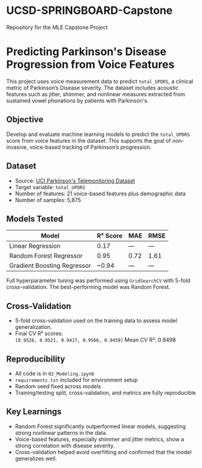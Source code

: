 # UCSD-SPRINGBOARD-Capstone
Repository for the MLE Capstone Project 

# Predicting Parkinson's Disease Progression from Voice Features

This project uses voice measurement data to predict `total_UPDRS`, a clinical metric of Parkinson’s Disease severity. The dataset includes acoustic features such as jitter, shimmer, and nonlinear measures extracted from sustained vowel phonations by patients with Parkinson's.

## Objective

Develop and evaluate machine learning models to predict the `total_UPDRS` score from voice features in the dataset. This supports the goal of non-invasive, voice-based tracking of Parkinson’s progression.

## Dataset

- Source: [UCI Parkinson's Telemonitoring Dataset](https://archive.ics.uci.edu/ml/datasets/Parkinsons+Telemonitoring)
- Target variable: `total_UPDRS`
- Number of features: 21 voice-based features plus demographic data
- Number of samples: 5,875

## Models Tested

| Model                      | R² Score | MAE   | RMSE  |
|----------------------------|----------|-------|--------|
| Linear Regression          | 0.17     | —     | —      |
| Random Forest Regressor    | 0.95     | 0.72  | 1.61   |
| Gradient Boosting Regressor | ~0.94    | —     | —      |

Full hyperparameter tuning was performed using `GridSearchCV` with 5-fold cross-validation. The best-performing model was Random Forest.

## Cross-Validation

- 5-fold cross-validation used on the training data to assess model generalization.
- Final CV R² scores:  
  `[0.9526, 0.9521, 0.9417, 0.9566, 0.9459]`
  Mean CV R²: 0.9498

## Reproducibility

- All code is in `02_Modeling.ipynb`
- `requirements.txt` included for environment setup
- Random seed fixed across models
- Training/testing split, cross-validation, and metrics are fully reproducible

## Key Learnings

- Random Forest significantly outperformed linear models, suggesting strong nonlinear patterns in the data.
- Voice-based features, especially shimmer and jitter metrics, show a strong correlation with disease severity.
- Cross-validation helped avoid overfitting and confirmed that the model generalizes well.
